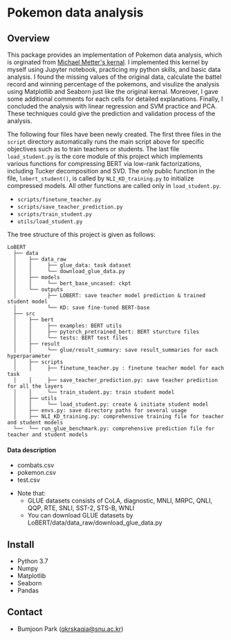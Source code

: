# Pokemon data analysis

## Overview

This package provides an implementation of Pokemon data analysis, which is orginated from [Michael Metter's kernal](https://www.kaggle.com/mmetter/pokemon-data-analysis-tutorial/notebook). 
I implemented this kernel by myself using Jupyter notebook, practicing my python skills, and basic data analysis. I found the missing values of the original data, calculate the battel record and winning percentage of the pokemons, and visulize the analysis using Matplotlib and Seaborn just like the original kernal. Moreover, I gave some additional comments for each cells for detailed explanations. 
Finally, I concluded the analysis with linear regression and SVM practice and PCA. 
These techniques could give the prediction and validation process of the analysis. 





The following four files have been newly created.
The first three files in the `script` directory automatically runs the main
script above for specific objectives such as to train teachers or students.
The last file `load_student.py` is the core module of this project which implements various
functions for compressing BERT via low-rank factorizations, including Tucker
decomposition and SVD.
The only public function in the file, `lobert_student()`,  is called by
`NLI_KD_training.py` to initialize compressed models.
All other functions are called only in `load_student.py`.      
- `scripts/finetune_teacher.py`
- `scripts/save_teacher_prediction.py`
- `scripts/train_student.py`
- `utils/load_student.py`

The tree structure of this project is given as follows:

``` Unicode
LoBERT
  ├── data
  │    ├── data_raw
  │    │     ├── glue_data: task dataset
  │    │     └── download_glue_data.py
  │    ├── models
  │    │     └── bert_base_uncased: ckpt
  │    └── outputs
  │          ├── LOBERT: save teacher model prediction & trained student model 
  │          └── KD: save fine-tuned BERT-base
  ├── src
  │    ├── bert
  │    │     ├── examples: BERT utils 
  │    │     ├── pytorch_pretrained_bert: BERT sturcture files
  │    │     └── tests: BERT test files
  │    ├── result
  │    │     └── glue/result_summary: save result_summaries for each hyperparameter
  │    ├── scripts
  │    │     ├── finetune_teacher.py : finetune teacher model for each task
  │    │     ├── save_teacher_prediction.py: save teacher prediction for all the layers 
  │    │     └── train_student.py: train student model 
  │    ├── utils
  │    │     └── load_student.py: create & initiate student model
  │    ├── envs.py: save directory paths for several usage
  │    ├── NLI_KD_training.py: comprehensive training file for teacher and student models
  └──  └── run_glue_benchmark.py: comprehensive prediction file for teacher and student models
```

#### Data description
- combats.csv
- pokemon.csv
- test.csv

* Note that: 
    * GLUE datasets consists of CoLA, diagnostic, MNLI, MRPC, QNLI, QQP, RTE, SNLI, SST-2, STS-B, WNLI
    * You can download GLUE datasets by LoBERT/data/data_raw/download_glue_data.py

## Install
* Python 3.7
* Numpy
* Matplotlib
* Seaborn
* Pandas

## Contact

- Bumjoon Park (qkrskaqja@snu.ac.kr)

